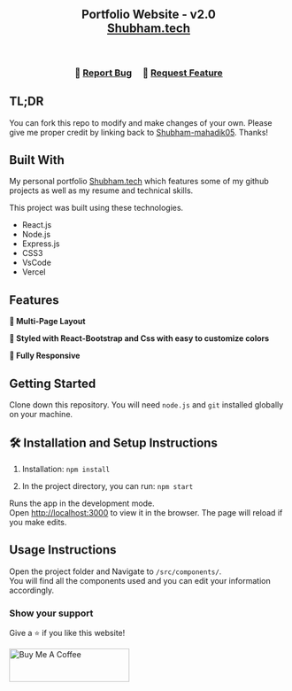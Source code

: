 <h2 align="center">
  Portfolio Website - v2.0<br/>
  <a href="https://portfolio-cey714bpo-shubhams-projects-c333bdcf.vercel.app/" target="_blank">Shubham.tech</a>
</h2>
<div align="center">
  <!-- <img alt="Demo" src="./Images/readme-img1.png" /> -->
</div>

<br/>

<!-- <center>

[![forthebadge](https://forthebadge.com/images/badges/built-with-love.svg)](https://forthebadge.com) &nbsp;
[![forthebadge](https://forthebadge.com/images/badges/made-with-javascript.svg)](https://forthebadge.com) &nbsp;
[![forthebadge](https://forthebadge.com/images/badges/open-source.svg)](https://forthebadge.com) &nbsp;
![GitHub Repo stars](https://img.shields.io/github/stars/soumyajit4419/Portfolio?color=red&logo=github&style=for-the-badge) &nbsp;
![GitHub forks](https://img.shields.io/github/forks/soumyajit4419/Portfolio?color=red&logo=github&style=for-the-badge)

</center> -->

<h3 align="center">
    🔹
    <a href="https://github.com/Shubham-mahadik05/PORTFOLIO/issues">Report Bug</a> &nbsp; &nbsp;
    🔹
    <a href="https://github.com/Shubham-mahadik05/PORTFOLIO/issues">Request Feature</a>
</h3>

## TL;DR

You can fork this repo to modify and make changes of your own. Please give me proper credit by linking back to [Shubham-mahadik05](https://github.com/Shubham-mahadik05/PORTFOLIO/). Thanks!

## Built With

My personal portfolio <a href="https://soumyajit.vercel.app/" target="_blank">Shubham.tech</a> which features some of my github projects as well as my resume and technical skills.<br/>

This project was built using these technologies.

- React.js
- Node.js
- Express.js
- CSS3
- VsCode
- Vercel

## Features

**📖 Multi-Page Layout**

**🎨 Styled with React-Bootstrap and Css with easy to customize colors**

**📱 Fully Responsive**

## Getting Started

Clone down this repository. You will need `node.js` and `git` installed globally on your machine.

## 🛠 Installation and Setup Instructions

1. Installation: `npm install`

2. In the project directory, you can run: `npm start`

Runs the app in the development mode.\
Open [http://localhost:3000](http://localhost:3000) to view it in the browser.
The page will reload if you make edits.

## Usage Instructions

Open the project folder and Navigate to `/src/components/`. <br/>
You will find all the components used and you can edit your information accordingly.

### Show your support

Give a ⭐ if you like this website!

<a href="https://www.buymeacoffee.com/Shubham-mahadik05" target="_blank"><img src="https://cdn.buymeacoffee.com/buttons/v2/default-violet.png" alt="Buy Me A Coffee" height= "60px" width= "217px" ></a>
